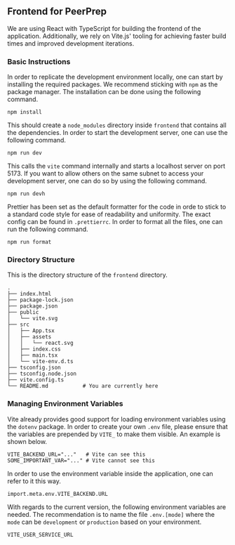 ## Frontend for PeerPrep

We are using React with TypeScript for building the frontend of the application. Additionally, we rely on Vite.js' tooling for achieving faster build times and improved development iterations.

### Basic Instructions

In order to replicate the development environment locally, one can start by installing the required packages. We recommend sticking with `npm` as the package manager. The installation can be done using the following command.

```
npm install
```

This should create a `node_modules` directory inside `frontend` that contains all the dependencies.
In order to start the development server, one can use the following command.

```
npm run dev
```

This calls the `vite` command internally and starts a localhost server on port 5173. If you want to allow others on the same subnet to access your development server, one can do so by using the following command.

```
npm run devh
```

Prettier has been set as the default formatter for the code in orde to stick to a standard code style for ease of readability and uniformity. The exact config can be found in `.prettierrc`. In order to format all the files, one can run the following command.

```
npm run format
```

### Directory Structure

This is the directory structure of the `frontend` directory.

```
.
├── index.html
├── package-lock.json
├── package.json
├── public
│   └── vite.svg
├── src
│   ├── App.tsx
│   ├── assets
│   │   └── react.svg
│   ├── index.css
│   ├── main.tsx
│   └── vite-env.d.ts
├── tsconfig.json
├── tsconfig.node.json
├── vite.config.ts
└── README.md           # You are currently here
```

### Managing Environment Variables

Vite already provides good support for loading environment variables using the `dotenv` package. In order to create your own `.env` file, please ensure that the variables are prepended by `VITE_` to make them visible. An example is shown below.

```
VITE_BACKEND_URL="..."   # Vite can see this
SOME_IMPORTANT_VAR="..." # Vite cannot see this
```

In order to use the environment variable inside the application, one can refer to it this way.

```
import.meta.env.VITE_BACKEND.URL
```

With regards to the current version, the following environment variables are needed. The recommendation is to name the file `.env.[mode]` where the `mode` can be `development` or `production` based on your environment.

```
VITE_USER_SERVICE_URL
```
